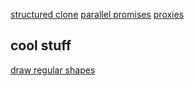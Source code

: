 [structured clone](https://developer.mozilla.org/en-US/docs/Web/API/structuredClone)
[parallel promises](https://julesblom.com/writing/running-promises-in-parallel)
[proxies](https://blog.openreplay.com/an-introduction-to-javascript-proxies/)

## cool stuff
[draw regular shapes](https://developer.mozilla.org/en-US/blog/javascript-shape-drawing-function/)
